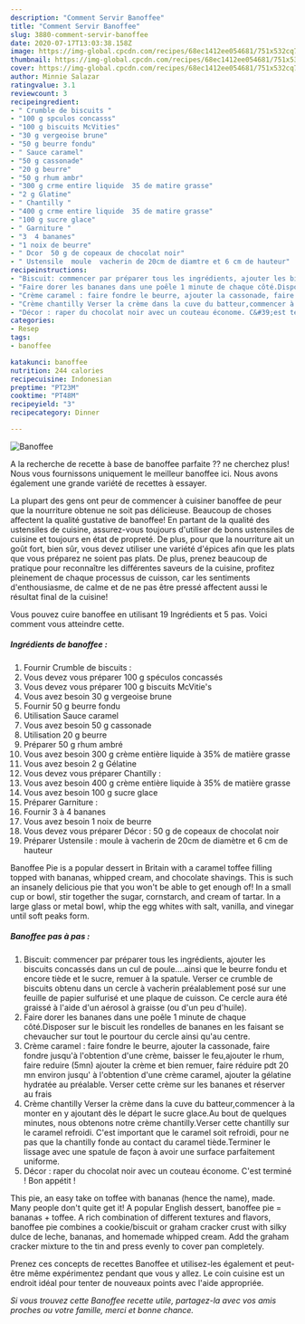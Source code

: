 ```yaml
---
description: "Comment Servir Banoffee"
title: "Comment Servir Banoffee"
slug: 3880-comment-servir-banoffee
date: 2020-07-17T13:03:38.158Z
image: https://img-global.cpcdn.com/recipes/68ec1412ee054681/751x532cq70/banoffee-photo-principale-de-la-recette.jpg
thumbnail: https://img-global.cpcdn.com/recipes/68ec1412ee054681/751x532cq70/banoffee-photo-principale-de-la-recette.jpg
cover: https://img-global.cpcdn.com/recipes/68ec1412ee054681/751x532cq70/banoffee-photo-principale-de-la-recette.jpg
author: Minnie Salazar
ratingvalue: 3.1
reviewcount: 3
recipeingredient:
- " Crumble de biscuits "
- "100 g spculos concasss"
- "100 g biscuits McVities"
- "30 g vergeoise brune"
- "50 g beurre fondu"
- " Sauce caramel"
- "50 g cassonade"
- "20 g beurre"
- "50 g rhum ambr"
- "300 g crme entire liquide  35 de matire grasse"
- "2 g Glatine"
- " Chantilly "
- "400 g crme entire liquide  35 de matire grasse"
- "100 g sucre glace"
- " Garniture "
- "3  4 bananes"
- "1 noix de beurre"
- " Dcor  50 g de copeaux de chocolat noir"
- " Ustensile  moule  vacherin de 20cm de diamtre et 6 cm de hauteur"
recipeinstructions:
- "Biscuit: commencer par préparer tous les ingrédients, ajouter les biscuits concassés dans un cul de poule....ainsi que le beurre fondu et encore tiède et le sucre, remuer à la spatule. Verser ce crumble de biscuits obtenu dans un cercle à vacherin préalablement posé sur une feuille de papier sulfurisé et une plaque de cuisson. Ce cercle aura été graissé à l&#39;aide d&#39;un aérosol à graisse (ou d&#39;un peu d&#39;huile)."
- "Faire dorer les bananes dans une poêle 1 minute de chaque côté.Disposer sur le biscuit les rondelles de bananes en les faisant se chevaucher sur tout le pourtour du cercle ainsi qu&#39;au centre."
- "Crème caramel : faire fondre le beurre, ajouter la cassonade, faire fondre jusqu&#39;à l&#39;obtention d&#39;une crème, baisser le feu,ajouter le rhum, faire reduire (5mn) ajouter la crème et bien remuer, faire réduire pdt 20 mn environ jusqu&#39; à l&#39;obtention d&#39;une crème caramel, ajouter la gélatine hydratée au préalable. Verser cette crème sur les bananes et réserver au frais"
- "Crème chantilly Verser la crème dans la cuve du batteur,commencer à la monter en y ajoutant dès le départ le sucre glace.Au bout de quelques minutes, nous obtenons notre crème chantilly.Verser cette chantilly sur le caramel refroidi. C&#39;est important que le caramel soit refroidi, pour ne pas que la chantilly fonde au contact du caramel tiède.Terminer le lissage avec une spatule de façon à avoir une surface parfaitement uniforme."
- "Décor : raper du chocolat noir avec un couteau économe. C&#39;est terminé ! Bon appétit !"
categories:
- Resep
tags:
- banoffee

katakunci: banoffee 
nutrition: 244 calories
recipecuisine: Indonesian
preptime: "PT23M"
cooktime: "PT48M"
recipeyield: "3"
recipecategory: Dinner

---
```



![Banoffee](https://img-global.cpcdn.com/recipes/68ec1412ee054681/751x532cq70/banoffee-photo-principale-de-la-recette.jpg)

A la recherche de recette à base de banoffee parfaite ?? ne cherchez plus! Nous vous fournissons uniquement le meilleur banoffee ici. Nous avons également une grande variété de recettes à essayer.

La plupart des gens ont peur de commencer à cuisiner banoffee de peur que la nourriture obtenue ne soit pas délicieuse. Beaucoup de choses affectent la qualité gustative de banoffee! En partant de la qualité des ustensiles de cuisine, assurez-vous toujours d'utiliser de bons ustensiles de cuisine et toujours en état de propreté. De plus, pour que la nourriture ait un goût fort, bien sûr, vous devez utiliser une variété d'épices afin que les plats que vous préparez ne soient pas plats. De plus, prenez beaucoup de pratique pour reconnaître les différentes saveurs de la cuisine, profitez pleinement de chaque processus de cuisson, car les sentiments d'enthousiasme, de calme et de ne pas être pressé affectent aussi le résultat final de la cuisine!

<!--inarticleads1-->

Vous pouvez cuire banoffee en utilisant 19 Ingrédients et 5 pas. Voici comment vous atteindre cette.

##### Ingrédients de banoffee :

1. Fournir  Crumble de biscuits :
1. Vous devez vous préparer 100 g spéculos concassés
1. Vous devez vous préparer 100 g biscuits McVitie&#39;s
1. Vous avez besoin 30 g vergeoise brune
1. Fournir 50 g beurre fondu
1. Utilisation  Sauce caramel
1. Vous avez besoin 50 g cassonade
1. Utilisation 20 g beurre
1. Préparer 50 g rhum ambré
1. Vous avez besoin 300 g crème entière liquide à 35% de matière grasse
1. Vous avez besoin 2 g Gélatine
1. Vous devez vous préparer  Chantilly :
1. Vous avez besoin 400 g crème entière liquide à 35% de matière grasse
1. Vous avez besoin 100 g sucre glace
1. Préparer  Garniture :
1. Fournir 3 à 4 bananes
1. Vous avez besoin 1 noix de beurre
1. Vous devez vous préparer  Décor : 50 g de copeaux de chocolat noir
1. Préparer  Ustensile : moule à vacherin de 20cm de diamètre et 6 cm de hauteur


Banoffee Pie is a popular dessert in Britain with a caramel toffee filling topped with bananas, whipped cream, and chocolate shavings. This is such an insanely delicious pie that you won&#39;t be able to get enough of! In a small cup or bowl, stir together the sugar, cornstarch, and cream of tartar. In a large glass or metal bowl, whip the egg whites with salt, vanilla, and vinegar until soft peaks form. 

<!--inarticleads2-->

##### Banoffee pas à pas :

1. Biscuit: commencer par préparer tous les ingrédients, ajouter les biscuits concassés dans un cul de poule....ainsi que le beurre fondu et encore tiède et le sucre, remuer à la spatule. Verser ce crumble de biscuits obtenu dans un cercle à vacherin préalablement posé sur une feuille de papier sulfurisé et une plaque de cuisson. Ce cercle aura été graissé à l&#39;aide d&#39;un aérosol à graisse (ou d&#39;un peu d&#39;huile).
1. Faire dorer les bananes dans une poêle 1 minute de chaque côté.Disposer sur le biscuit les rondelles de bananes en les faisant se chevaucher sur tout le pourtour du cercle ainsi qu&#39;au centre.
1. Crème caramel : faire fondre le beurre, ajouter la cassonade, faire fondre jusqu&#39;à l&#39;obtention d&#39;une crème, baisser le feu,ajouter le rhum, faire reduire (5mn) ajouter la crème et bien remuer, faire réduire pdt 20 mn environ jusqu&#39; à l&#39;obtention d&#39;une crème caramel, ajouter la gélatine hydratée au préalable. Verser cette crème sur les bananes et réserver au frais
1. Crème chantilly Verser la crème dans la cuve du batteur,commencer à la monter en y ajoutant dès le départ le sucre glace.Au bout de quelques minutes, nous obtenons notre crème chantilly.Verser cette chantilly sur le caramel refroidi. C&#39;est important que le caramel soit refroidi, pour ne pas que la chantilly fonde au contact du caramel tiède.Terminer le lissage avec une spatule de façon à avoir une surface parfaitement uniforme.
1. Décor : raper du chocolat noir avec un couteau économe. C&#39;est terminé ! Bon appétit !


This pie, an easy take on toffee with bananas (hence the name), made. Many people don&#39;t quite get it! A popular English dessert, banoffee pie = bananas + toffee. A rich combination of different textures and flavors, banoffee pie combines a cookie/biscuit or graham cracker crust with silky dulce de leche, bananas, and homemade whipped cream. Add the graham cracker mixture to the tin and press evenly to cover pan completely. 

<!--inarticleads1-->

<p>
Prenez ces concepts de recettes Banoffee et utilisez-les également et peut-être même expérimentez pendant que vous y allez. Le coin cuisine est un endroit idéal pour tenter de nouveaux points avec l'aide appropriée.
</p>

<p>
<i>Si vous trouvez cette Banoffee recette utile, partagez-la avec vos amis proches ou votre famille, merci et bonne chance.</i>
</p>
